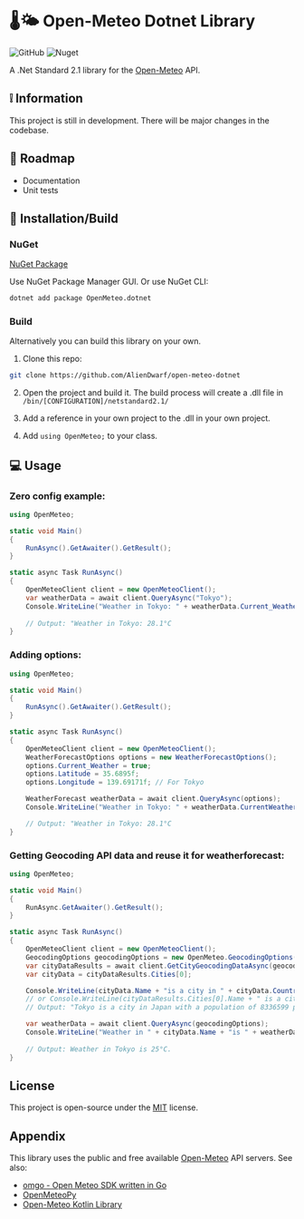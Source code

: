 
# 🌡️🌤️ Open-Meteo Dotnet Library
![GitHub](https://img.shields.io/github/license/AlienDwarf/open-meteo-dotnet)
![Nuget](https://img.shields.io/nuget/v/openmeteo.dotnet)

A .Net Standard 2.1 library for the [Open-Meteo](https://open-meteo.com) API.

## ❕ Information

This project is still in development. There will be major changes in the codebase.

## 🎯 Roadmap
- Documentation
- Unit tests


## 🔨 Installation/Build

### NuGet
[NuGet Package](https://www.nuget.org/packages/OpenMeteo.dotnet/)

Use NuGet Package Manager GUI. Or use NuGet CLI:

```bash
dotnet add package OpenMeteo.dotnet
```

### Build
Alternatively you can build this library on your own.

1. Clone this repo:
```bash
git clone https://github.com/AlienDwarf/open-meteo-dotnet
```

2. Open the project and build it. The build process will create a .dll file in ```/bin/[CONFIGURATION]/netstandard2.1/```

3. Add a reference in your own project to the .dll in your own project.

4. Add ```using OpenMeteo;``` to your class.

## 💻 Usage

### Zero config example:
```c#
using OpenMeteo;

static void Main()
{
    RunAsync().GetAwaiter().GetResult();
}

static async Task RunAsync()
{
    OpenMeteoClient client = new OpenMeteoClient();
    var weatherData = await client.QueryAsync("Tokyo");
    Console.WriteLine("Weather in Tokyo: " + weatherData.Current_Weather.Temperature + "°C");
    
    // Output: "Weather in Tokyo: 28.1°C
}
```

### Adding options:
```c#
using OpenMeteo;

static void Main()
{
    RunAsync().GetAwaiter().GetResult();
}

static async Task RunAsync()
{
    OpenMeteoClient client = new OpenMeteoClient();
    WeatherForecastOptions options = new WeatherForecastOptions();
    options.Current_Weather = true;
    options.Latitude = 35.6895f; 
    options.Longitude = 139.69171f; // For Tokyo

    WeatherForecast weatherData = await client.QueryAsync(options);
    Console.WriteLine("Weather in Tokyo: " + weatherData.CurrentWeather.Temperature + "°C");

    // Output: "Weather in Tokyo: 28.1°C
}
```
### Getting Geocoding API data and reuse it for weatherforecast:
```c#
using OpenMeteo;

static void Main()
{
    RunAsync.GetAwaiter().GetResult();
}

static async Task RunAsync()
{
    OpenMeteoClient client = new OpenMeteoClient();
    GeocodingOptions geocodingOptions = new OpenMeteo.GeocodingOptions("Tokyo");
    var cityDataResults = await client.GetCityGeocodingDataAsync(geocodingOptions);
    var cityData = cityDataResults.Cities[0];

    Console.WriteLine(cityData.Name + "is a city in " + cityData.Country + "with a population of " + cityData.Population + " people.");
    // or Console.WriteLine(cityDataResults.Cities[0].Name + " is a city in " + cityData.Cities[0].Country + " with a population of " + cityData.Cities[0].Population + " people.");
    // Output: "Tokyo is a city in Japan with a population of 8336599 people."

    var weatherData = await client.QueryAsync(geocodingOptions);
    Console.WriteLine("Weather in " + cityData.Name + "is " + weatherData.CurrentWeather.Temperature + "°C");
    
    // Output: Weather in Tokyo is 25°C.
}
```


## License

This project is open-source under the [MIT](https://github.com/AlienDwarf/open-meteo-dotnet/blob/master/LICENSE.txt) license.

## Appendix

This library uses the public and free available [Open-Meteo](https://open-meteo.com) API servers.
See also:
- [omgo - Open Meteo SDK written in Go ](https://github.com/HectorMalot/omgo)
- [OpenMeteoPy](https://github.com/m0rp43us/openmeteopy)
- [Open-Meteo Kotlin Library](https://github.com/open-meteo/open-meteo-api-kotlin)

